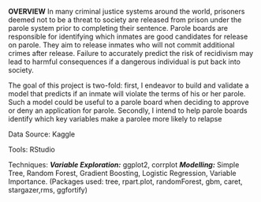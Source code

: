 **OVERVIEW**
In many criminal justice systems around the world, prisoners deemed not to be a threat to society are
released from prison under the parole system prior to completing their sentence. Parole
boards are responsible for identifying which inmates are good candidates for release on parole. They
aim to release inmates who will not commit additional crimes after release. Failure to accurately predict
the risk of recidivism may lead to harmful consequences if a dangerous individual is put back into
society.

The goal of this project is two-fold: first, I endeavor to build and validate a model that predicts if an
inmate will violate the terms of his or her parole. Such a model could be useful to a parole board when
deciding to approve or deny an application for parole. Secondly, I intend to help parole boards identify
which key variables make a parolee more likely to relapse

Data Source: Kaggle

Tools: RStudio

Techniques: 
***Variable Exploration:*** ggplot2, corrplot
***Modelling:*** Simple Tree, Random Forest, Gradient Boosting, Logistic Regression, Variable Importance. (Packages used: tree, rpart.plot, randomForest, gbm, caret, stargazer,rms, ggfortify)
